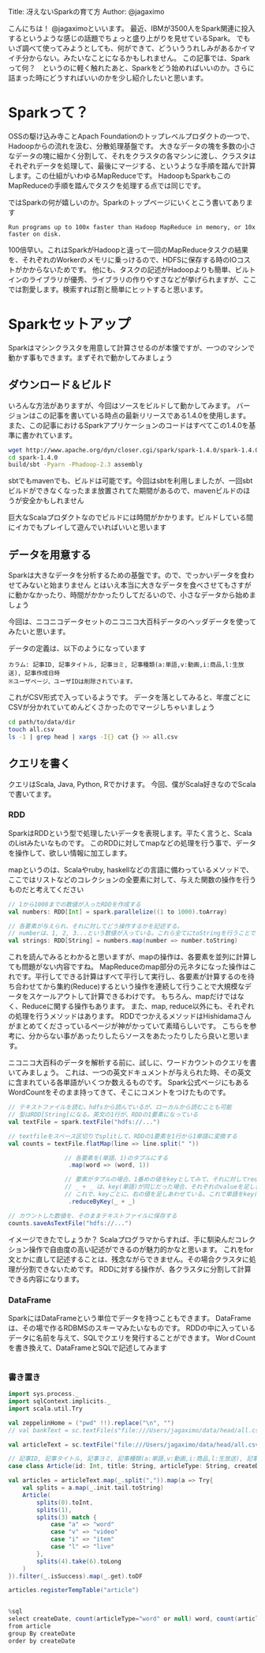 Title: 冴えないSparkの育て方
Author: @jagaximo

こんにちは！ @jagaximoといいます。
最近、IBMが3500人をSpark関連に投入するというような感じの話題でちょっと盛り上がりを見せているSpark。
でもいざ調べて使ってみようとしても、何ができて、どういううれしみがあるかイマイチ分からない。みたいなことになるかもしれません。
この記事では、Sparkって何？　というのに軽く触れたあと、Sparkをどう始めればいいのか。さらに詰まった時にどうすればいいのかを少し紹介したいと思います。

Sparkって？
=========

OSSの駆け込み寺ことApach Foundationのトップレベルプロダクトの一つで、Hadoopからの流れを汲む、分散処理基盤です。
大きなデータの塊を多数の小さなデータの塊に細かく分割して、それをクラスタの各マシンに渡し、クラスタはそれぞれデータを処理して、最後にマージする、というような手順を踏んで計算します。この仕組がいわゆるMapReduceです。
HadoopもSparkもこのMapReduceの手順を踏んでタスクを処理する点では同じです。

ではSparkの何が嬉しいのか。Sparkのトップページにいくとこう書いてあります

```
Run programs up to 100x faster than Hadoop MapReduce in memory, or 10x faster on disk.
```

100倍早い。これはSparkがHadoopと違って一回のMapReduceタスクの結果を、それぞれのWorkerのメモリに乗っけるので、HDFSに保存する時のIOコストがかからないためです。
他にも、タスクの記述がHadoopよりも簡単、ビルトインのライブラリが優秀、ライブラリの作りやすさなどが挙げられますが、ここでは割愛します。検索すれば割と簡単にヒットすると思います。

Sparkセットアップ
================

Sparkはマシンクラスタを用意して計算させるのが本懐ですが、一つのマシンで動かす事もできます。まずそれで動かしてみましょう

## ダウンロード＆ビルド

いろんな方法がありますが、今回はソースをビルドして動かしてみます。
バージョンはこの記事を書いている時点の最新リリースである1.4.0を使用します。
また、この記事におけるSparkアプリケーションのコードはすべてこの1.4.0を基準に書かれています。

```bash
wget http://www.apache.org/dyn/closer.cgi/spark/spark-1.4.0/spark-1.4.0.tgz
cd spark-1.4.0
build/sbt -Pyarn -Phadoop-2.3 assembly
```
sbtでもmavenでも、ビルドは可能です。今回はsbtを利用しましたが、一回sbtビルドができなくなったまま放置されてた期間があるので、mavenビルドのほうが安全かもしれません

巨大なScalaプロダクトなのでビルドには時間がかかります。ビルドしている間にイカでもプレイして遊んでいればいいと思います

## データを用意する
Sparkは大きなデータを分析するための基盤です。ので、でっかいデータを食わせてみないと始まりません
とはいえ本当に大きなデータを食べさせてもさすがに動かなかったり、時間がかかったりしてだるいので、小さなデータから始めましょう

今回は、ニコニコデータセットのニコニコ大百科データのヘッダデータを使ってみたいと思います。

データの定義は、以下のようになっています

```
カラム: 記事ID, 記事タイトル, 記事ヨミ, 記事種類(a:単語,v:動画,i:商品,l:生放送), 記事作成日時
※ユーザページ、ユーザIDは削除されています。
```

これがCSV形式で入っているようです。
データを落としてみると、年度ごとにCSVが分かれていてめんどくさかったのでマージしちゃいましょう

```bash
cd path/to/data/dir
touch all.csv
ls -1 | grep head | xargs -I{} cat {} >> all.csv
```

## クエリを書く
クエリはScala, Java, Python, Rでかけます。
今回、僕がScala好きなのでScalaで書いてます。

### RDD
SparkはRDDという型で処理したいデータを表現します。平たく言うと、ScalaのListみたいなものです。
このRDDに対してmapなどの処理を行う事で、データを操作して、欲しい情報に加工します。

mapというのは、Scalaやruby, haskellなどの言語に備わっているメソッドで、ここではリストなどのコレクションの全要素に対して、与えた関数の操作を行うものだと考えてください

```scala
// 1から1000までの数値が入ったRDDを作成する
val numbers: RDD[Int] = spark.parallelize((1 to 1000).toArray)

// 各要素が与えられ、それに対してどう操作するかを記述する。
// numberは、1, 2, 3...という数値が入っている。これら全てにtoStringを行うことでコレクションの中身をすべて文字列の1, 2, 3...に変換する
val strings: RDD[String] = numbers.map(number => number.toString)
```

これを読んでみるとわかると思いますが、mapの操作は、各要素を並列に計算しても問題がない内容ですね。
MapReduceのmap部分の元ネタになった操作はこれです。平行してできる計算はすべて平行して実行し、各要素が計算するのを待ち合わせてから集約(Reduce)するという操作を連続して行うことで大規模なデータをスケールアウトして計算できるわけです。
もちろん、mapだけではなく、Reduceに関する操作もあります。
また、map, reduce以外にも、それぞれの処理を行うメソッドはあります。
RDDでつかえるメソッドはHishidamaさんがまとめてくださっているページが神がかっていて素晴らしいです。
こちらを参考に、分からない事があったりしたらソースをあたったりしたら良いと思います。

ニコニコ大百科のデータを解析する前に、試しに、ワードカウントのクエリを書いてみましょう。
これは、一つの英文ドキュメントが与えられた時、その英文に含まれている各単語がいくつか数えるものです。
Spark公式ページにもあるWordCountをそのまま持ってきて、そこにコメントをつけたものです。

```scala
// テキストファイルを読む。hdfsから読んでいるが、ローカルから読むことも可能
// 型はRDD[String]になる。英文の1行が、RDDの1要素になっている
val textFile = spark.textFile("hdfs://...")

// textfileをスペース区切りでsplitして、RDDの1要素を1行から1単語に変換する
val counts = textFile.flatMap(line => line.split(" "))

                // 各要素を(単語、1)のタプルにする
                 .map(word => (word, 1))

                // 要素がタプルの場合、1番めの値をkeyとしてみて、それに対してreduceをかける
                // _ + _ は、key(単語)が同じだった場合、それぞれのvalueを足し合わせる
                // これで、keyごとに、右の値を足しあわせている。これで単語をkeyに、含まれる数をvalueにしたRDDができる
                 .reduceByKey(_ + _)

// カウントした数値を、そのままテキストファイルに保存する
counts.saveAsTextFile("hdfs://...")
```

イメージできたでしょうか？
Scalaプログラマからすれば、手に馴染んだコレクション操作で自由度の高い記述ができるのが魅力的かなと思います。
これをfor文とかに直して記述することは、残念ながらできません。その場合クラスタに処理が分割できないためです。
RDDに対する操作が、各クラスタに分割して計算できる内容になります。

### DataFrame
SparkにはDataFrameという単位でデータを持つこともできます。
DataFrameは、その場で作るRDBMSのスキーマみたいなものです。
RDDの中に入っているデータに名前を与えて、SQLでクエリを発行することができます。
WorｄCountを書き換えて、DataFrameとSQLで記述してみます

```scala
```



### 書き置き

```scala
import sys.process._
import sqlContext.implicits._
import scala.util.Try

val zeppelinHome = ("pwd" !!).replace("\n", "")
// val bankText = sc.textFile(s"file:///Users/jagaximo/data/head/all.csv")

val articleText = sc.textFile("file:///Users/jagaximo/data/head/all.csv")

// 記事ID, 記事タイトル, 記事ヨミ, 記事種類(a:単語,v:動画,i:商品,l:生放送), 記事作成日時
case class Article(id: Int, title: String, articleType: String, createDate: Long)

val articles = articleText.map(_.split(",")).map(a => Try{
    val splits = a.map(_.init.tail.toString)
    Article(
        splits(0).toInt,
        splits(1),
        splits(3) match {
            case "a" => "word"
            case "v" => "video"
            case "i" => "item"
            case "l" => "live"
        },
        splits(4).take(6).toLong
    )
}).filter(_.isSuccess).map(_.get).toDF

articles.registerTempTable("article")


%sql
select createDate, count(articleType="word" or null) word, count(articleType="video" or null) video, count(articleType="item" or null) item, count(articleType="live" or null) live
from article
group By createDate
order by createDate
```
